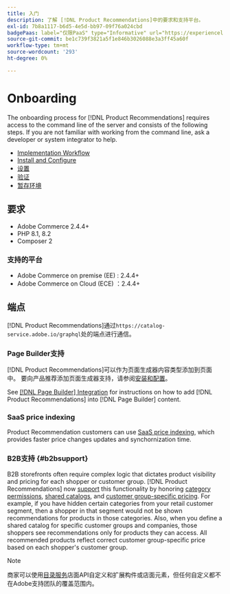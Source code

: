 ```yaml
---
title: 入门
description: 了解 [!DNL Product Recommendations]中的要求和支持平台。
exl-id: 7b8a1117-b6d5-4e5d-bb97-09f76a024cbd
badgePaas: label="仅限PaaS" type="Informative" url="https://experienceleague.adobe.com/zh-hans/docs/commerce/user-guides/product-solutions" tooltip="仅适用于云项目(Adobe管理的PaaS基础架构)和内部部署项目上的Adobe Commerce 。"
source-git-commit: be1c739f3821a5f1e846b3026088e3a3ff45a60f
workflow-type: tm+mt
source-wordcount: '293'
ht-degree: 0%

---
```


# Onboarding

The onboarding process for [!DNL Product Recommendations] requires access to the command line of the server and consists of the following steps. If you are not familiar with working from the command line, ask a developer or system integrator to help.

- [Implementation Workflow](implementation-workflow.md)
- [Install and Configure](install-configure.md)
- [设置](settings.md)
- [验证](verify.md)
- [暂存环境](staging-environment.md)

## 要求

- Adobe Commerce 2.4.4+
- PHP 8.1, 8.2
- Composer 2

### 支持的平台

- Adobe Commerce on premise (EE) : 2.4.4+
- Adobe Commerce on Cloud (ECE) ：2.4.4+

## 端点

[!DNL Product Recommendations]通过`https://catalog-service.adobe.io/graphql`处的端点进行通信。

### Page Builder支持

[!DNL Product Recommendations]可以作为页面生成器内容类型添加到页面中。 要向产品推荐添加页面生成器支持，请参阅[安装和配置](install-configure.md)。

See [[!DNL Page Builder] Integration](page-builder.md) for instructions on how to add [!DNL Product Recommendations] into [!DNL Page Builder] content.

### SaaS price indexing

Product Recommendation customers can use [SaaS price indexing](../price-index/price-indexing.md), which provides faster price changes updates and synchornization time.

### B2B支持 {#b2bsupport}

B2B storefronts often require complex logic that dictates product visibility and pricing for each shopper or customer group. [!DNL Product Recommendations] now [support](release-notes.md) this functionality by honoring [category permissions](https://experienceleague.adobe.com/docs/commerce-admin/catalog/categories/category-permissions.html?lang=zh-Hans), [shared catalogs](https://experienceleague.adobe.com/docs/commerce-admin/b2b/shared-catalogs/catalog-shared.html?lang=zh-Hans), and [customer group-specific pricing](https://experienceleague.adobe.com/docs/commerce-admin/catalog/products/pricing/pricing-advanced.html?lang=zh-Hans). For example, if you have hidden certain categories from your retail customer segment, then a shopper in that segment would not be shown recommendations for products in those categories. Also, when you define a shared catalog for specific customer groups and companies, those shoppers see recommendations only for products they can access. All recommended products reflect correct customer group-specific price based on each shopper&#39;s customer group.

>[!NOTE]
>
>商家可以使用[目录服务](../catalog-service/overview.md)店面API自定义和扩展构件或店面元素，但任何自定义都不在Adobe支持团队的覆盖范围内。
